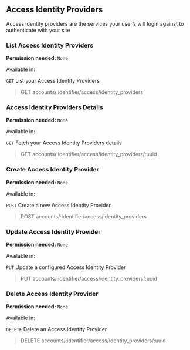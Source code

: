 ## Access Identity Providers

Access identity providers are the services your user’s will login against to authenticate with your site

### List Access Identity Providers

**Permission needed:** `None`

Available in:



`GET` List your Access Identity Providers

> GET accounts/:identifier/access/identity_providers


### Access Identity Providers Details

**Permission needed:** `None`

Available in:



`GET` Fetch your Access Identity Providers details

> GET accounts/:identifier/access/identity_providers/:uuid


### Create Access Identity Provider

**Permission needed:** `None`

Available in:



`POST` Create a new Access Identity Provider

> POST accounts/:identifier/access/identity_providers


### Update Access Identity Provider

**Permission needed:** `None`

Available in:



`PUT` Update a configured Access Identity Provider

> PUT accounts/:identifier/access/identity_providers/:uuid


### Delete Access Identity Provider

**Permission needed:** `None`

Available in:



`DELETE` Delete an Access Identity Provider

> DELETE accounts/:identifier/access/identity_providers/:uuid

